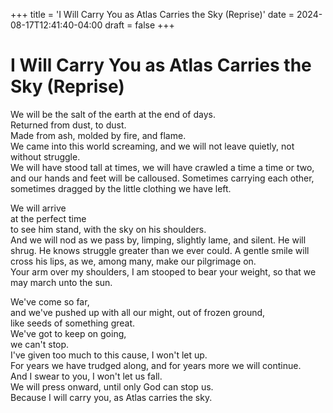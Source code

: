 +++
title = 'I Will Carry You as Atlas Carries the Sky (Reprise)'
date = 2024-08-17T12:41:40-04:00
draft = false
+++

# I Will Carry You as Atlas Carries the Sky (Reprise)

We will be the salt of the earth at the end of days.  
Returned from dust, to dust.  
Made from ash, molded by fire, and flame.  
We came into this world screaming, and we will not leave quietly, not without struggle.  
We will have stood tall at times, we will have crawled a time a time or two,  
and our hands and feet will be calloused.
Sometimes carrying each other, sometimes dragged by the little clothing we have left.

We will arrive  
at the perfect time  
to see him stand, with the sky on his shoulders.  
And we will nod as we pass by, limping, slightly lame, and silent. He will shrug. He knows struggle greater than we ever could.
A gentle smile will cross his lips, as we, among many, make our pilgrimage on.  
Your arm over my shoulders, I am stooped to bear your weight, so that we may march unto the sun.

We've come so far,  
and we've pushed up with all our might, out of frozen ground,  
like seeds of something great.  
We've got to keep on going,  
we can't stop.  
I've given too much to this cause, I won't let up.  
For years we have trudged along, and for years more we will continue.  
And I swear to you, I won't let us fall.  
We will press onward, until only God can stop us.  
Because I will carry you, as Atlas carries the sky.
